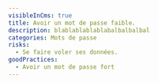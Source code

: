 ```yaml
---
visibleInCms: true
title: Avoir un mot de passe faible.
description: blablablablablabalbalbalbal
categories: Mots de passe
risks:
  - Se faire voler ses données.
goodPractices:
  - Avoir un mot de passe fort
---
```

